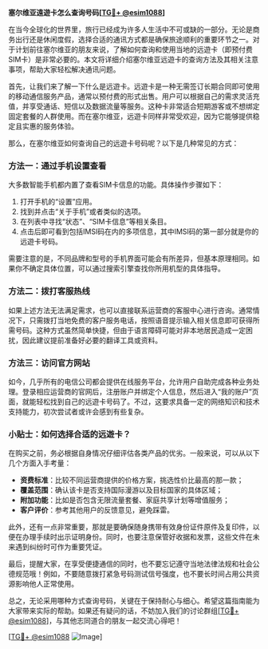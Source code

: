**塞尔维亚遠遊卡怎么查询号码[[TG💪+ @esim1088](https://t.me/s/esim1088)]**

在当今全球化的世界里，旅行已经成为许多人生活中不可或缺的一部分。无论是商务出行还是休闲度假，选择合适的通讯方式都是确保旅途顺利的重要环节之一。对于计划前往塞尔维亚的朋友来说，了解如何查询和使用当地的远遊卡（即预付费SIM卡）是非常必要的。本文将详细介绍塞尔维亚远遊卡的查询方法及其相关注意事项，帮助大家轻松解决通讯问题。

首先，让我们来了解一下什么是远遊卡。远遊卡是一种无需签订长期合同即可使用的移动通信服务产品，通常以预付费的形式出售。用户可以根据自己的需求灵活充值，并享受通话、短信以及数据流量等服务。这种卡非常适合短期游客或不想绑定固定套餐的人群使用。而在塞尔维亚，远遊卡同样非常受欢迎，因为它能够提供稳定且实惠的服务体验。

那么，在塞尔维亚如何查询自己的远遊卡号码呢？以下是几种常见的方式：

### 方法一：通过手机设置查看

大多数智能手机都内置了查看SIM卡信息的功能。具体操作步骤如下：
1. 打开手机的“设置”应用。
2. 找到并点击“关于手机”或者类似的选项。
3. 在列表中寻找“状态”、“SIM卡信息”等相关条目。
4. 点击后即可看到包括IMSI码在内的多项信息，其中IMSI码的第一部分就是你的远遊卡号码。

需要注意的是，不同品牌和型号的手机界面可能会有所差异，但基本原理相同。如果你不确定具体位置，可以通过搜索引擎查找你所用机型的具体指导。

### 方法二：拨打客服热线

如果上述方法无法满足需求，也可以直接联系运营商的客服中心进行咨询。通常情况下，只需拨打当地免费的客户服务电话，按照语音提示输入相关信息即可获得所需号码。这种方式虽然简单快捷，但由于语言障碍可能对非本地居民造成一定困扰，因此建议提前准备好必要的翻译工具或资料。

### 方法三：访问官方网站

如今，几乎所有的电信公司都会提供在线服务平台，允许用户自助完成各种业务处理。登录相应运营商的官网后，注册账户并绑定个人信息，然后进入“我的账户”页面，就能轻松找到自己的远遊卡号码了。不过，这要求具备一定的网络知识和技术支持能力，初次尝试者或许会感到有些复杂。

### 小贴士：如何选择合适的远遊卡？

在购买之前，务必根据自身情况仔细评估各类产品的优劣。一般来说，可以从以下几个方面入手考量：
- **资费标准**：比较不同运营商提供的价格方案，挑选性价比最高的那一款；
- **覆盖范围**：确认该卡是否支持国际漫游以及目标国家的具体区域；
- **附加功能**：比如是否包含无限流量套餐、家庭共享计划等增值服务；
- **客户评价**：参考其他用户的反馈意见，避免踩雷。

此外，还有一点非常重要，那就是要确保随身携带有效身份证件原件及复印件，以便在办理手续时出示证明身份。同时，也要注意保管好收据和发票，这些文件在未来遇到纠纷时可作为重要凭证。

最后，提醒大家，在享受便捷通信的同时，也不要忘记遵守当地法律法规和社会公德规范哦！例如，不要随意拨打紧急号码测试信号强度，也不要长时间占用公共资源影响他人正常使用。

总之，无论采用哪种方式查询号码，关键在于保持耐心与细心。希望这篇指南能为大家带来实际的帮助。如果还有疑问的话，不妨加入我们的讨论群组[[TG💪+ @esim1088](https://t.me/s/esim1088)]，与其他志同道合的朋友一起交流心得吧！

[[TG💪+ @esim1088](https://t.me/s/esim1088) ![Image](https://i.postimg.cc/4NQfJmqS/Snipaste-2025-05-13-00-14-12.png)]